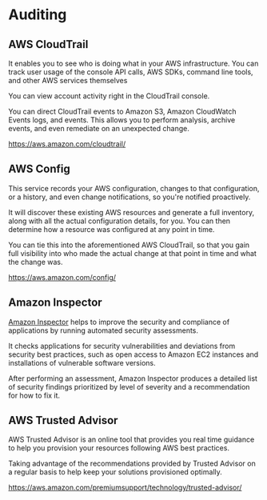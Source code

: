 # Auditing

## AWS CloudTrail

It enables you to see who is doing what in your AWS infrastructure. You can track user usage of the console API calls, AWS SDKs, command line tools, and other AWS services themselves

You can view account activity right in the CloudTrail console.

You can direct CloudTrail events to Amazon S3, Amazon CloudWatch Events logs, and events. This allows you to perform analysis, archive events, and even remediate on an unexpected change.

https://aws.amazon.com/cloudtrail/


## AWS Config

This service records your AWS configuration, changes to that configuration, or a history, and even change notifications, so you're notified proactively.

It will discover these existing AWS resources and generate a full inventory, along with all the actual configuration details, for you. You can then determine how a resource was configured at any point in time.

You can tie this into the aforementioned AWS CloudTrail, so that you gain full visibility into who made the actual change at that point in time and what the change was.

https://aws.amazon.com/config/


## Amazon Inspector

[Amazon Inspector](https://aws.amazon.com/inspector) helps to improve the security and compliance of applications by running automated security assessments.

It checks applications for security vulnerabilities and deviations from security best practices, such as open access to Amazon EC2 instances and installations of vulnerable software versions. 

After performing an assessment, Amazon Inspector produces a detailed list of security findings prioritized by level of severity and a recommendation for how to fix it.


## AWS Trusted Advisor

AWS Trusted Advisor is an online tool that provides you real time guidance to help you provision your resources following AWS best practices.

Taking advantage of the recommendations provided by Trusted Advisor on a regular basis to help keep your solutions provisioned optimally.

https://aws.amazon.com/premiumsupport/technology/trusted-advisor/